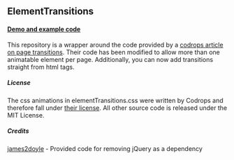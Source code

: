 ## ElementTransitions

#### [Demo and example code](http://dan-silver.github.io/ElementTransitions/)

This repository is a wrapper around the code provided by a [codrops article on page transitions](http://tympanus.net/codrops/2013/05/07/a-collection-of-page-transitions/).  Their code has been modified to allow more than one animatable element per page.  Additionally, you can now add transitions straight from html tags.

##### License
The css animations in elementTransitions.css were written by Codrops and therefore fall under [their license](http://tympanus.net/codrops/licensing/).  All other source code is released under the MIT License.


##### Credits

[james2doyle](https://github.com/james2doyle) - Provided code for removing jQuery as a dependency
